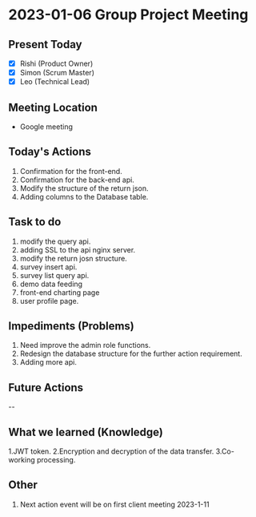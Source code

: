 # 2023-01-06 Group Project Meeting

## Present Today
- [X] Rishi (Product Owner)
- [X] Simon (Scrum Master)
- [X] Leo (Technical Lead)

## Meeting Location
- Google meeting

## Today's Actions

1. Confirmation for the front-end.
2. Confirmation for the back-end api.
3. Modify the structure of the return json. 
4. Adding columns to the Database table.

## Task to do
1. modify the query api.
2. adding SSL to the api nginx server.
3. modify the return josn structure.
4. survey insert api.
5. survey list query api.
6. demo data feeding
7. front-end charting page
8. user profile page.

## Impediments (Problems)
1. Need improve the admin role functions.
2. Redesign the database structure for the further action requirement.
3. Adding more api.

## Future Actions
--

## What we learned (Knowledge)
1.JWT token.
2.Encryption and decryption of the data transfer.
3.Co-working processing.

## Other
1. Next action event will be on first client meeting 2023-1-11
